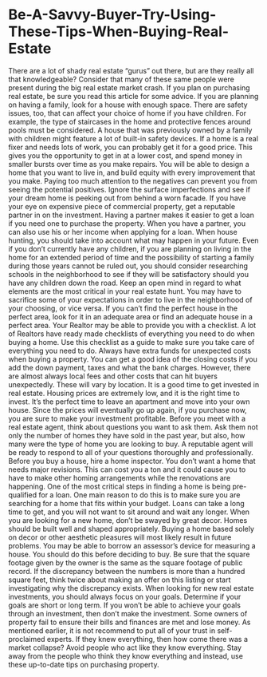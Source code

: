 # Be-A-Savvy-Buyer-Try-Using-These-Tips-When-Buying-Real-Estate
There are a lot of shady real estate “gurus” out there, but are they really all that knowledgeable? Consider that many of these same people were present during the big real estate market crash. If you plan on purchasing real estate, be sure you read this article for some advice. If you are planning on having a family, look for a house with enough space. There are safety issues, too, that can affect your choice of home if you have children. For example, the type of staircases in the home and protective fences around pools must be considered. A house that was previously owned by a family with children might feature a lot of built-in safety devices. If a home is a real fixer and needs lots of work, you can probably get it for a good price. This gives you the opportunity to get in at a lower cost, and spend money in smaller bursts over time as you make repairs. You will be able to design a home that you want to live in, and build equity with every improvement that you make. Paying too much attention to the negatives can prevent you from seeing the potential positives. Ignore the surface imperfections and see if your dream home is peeking out from behind a worn facade. If you have your eye on expensive piece of commercial property, get a reputable partner in on the investment. Having a partner makes it easier to get a loan if you need one to purchase the property. When you have a partner, you can also use his or her income when applying for a loan. When house hunting, you should take into account what may happen in your future. Even if you don’t currently have any children, if you are planning on living in the home for an extended period of time and the possibility of starting a family during those years cannot be ruled out, you should consider researching schools in the neighborhood to see if they will be satisfactory should you have any children down the road. Keep an open mind in regard to what elements are the most critical in your real estate hunt. You may have to sacrifice some of your expectations in order to live in the neighborhood of your choosing, or vice versa. If you can’t find the perfect house in the perfect area, look for it in an adequate area or find an adequate house in a perfect area. Your Realtor may be able to provide you with a checklist. A lot of Realtors have ready made checklists of everything you need to do when buying a home. Use this checklist as a guide to make sure you take care of everything you need to do. Always have extra funds for unexpected costs when buying a property. You can get a good idea of the closing costs if you add the down payment, taxes and what the bank charges. However, there are almost always local fees and other costs that can hit buyers unexpectedly. These will vary by location. It is a good time to get invested in real estate. Housing prices are extremely low, and it is the right time to invest. It’s the perfect time to leave an apartment and move into your own house. Since the prices will eventually go up again, if you purchase now, you are sure to make your investment profitable. Before you meet with a real estate agent, think about questions you want to ask them. Ask them not only the number of homes they have sold in the past year, but also, how many were the type of home you are looking to buy. A reputable agent will be ready to respond to all of your questions thoroughly and professionally.  Before you buy a house, hire a home inspector. You don’t want a home that needs major revisions. This can cost you a ton and it could cause you to have to make other homing arrangements while the renovations are happening. One of the most critical steps in finding a home is being pre-qualified for a loan. One main reason to do this is to make sure you are searching for a home that fits within your budget. Loans can take a long time to get, and you will not want to sit around and wait any longer. When you are looking for a new home, don’t be swayed by great decor. Homes should be built well and shaped appropriately. Buying a home based solely on decor or other aesthetic pleasures will most likely result in future problems. You may be able to borrow an assessor’s device for measuring a house. You should do this before deciding to buy. Be sure that the square footage given by the owner is the same as the square footage of public record. If the discrepancy between the numbers is more than a hundred square feet, think twice about making an offer on this listing or start investigating why the discrepancy exists. When looking for new real estate investments, you should always focus on your goals. Determine if your goals are short or long term. If you won’t be able to achieve your goals through an investment, then don’t make the investment. Some owners of property fail to ensure their bills and finances are met and lose money. As mentioned earlier, it is not recommend to put all of your trust in self-proclaimed experts. If they knew everything, then how come there was a market collapse? Avoid people who act like they know everything. Stay away from the people who think they know everything and instead, use these up-to-date tips on purchasing property.
